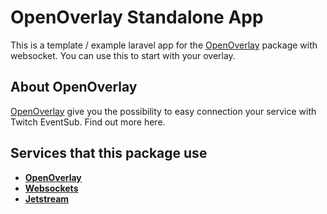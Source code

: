 # OpenOverlay Standalone App

This is a template / example laravel app for the [OpenOverlay][open-overlay] package with websocket.
You can use this to start with your overlay.

## About OpenOverlay

[OpenOverlay][open-overlay] give you the possibility to easy connection your service with Twitch EventSub.
Find out more here.

## Services that this package use

- **[OpenOverlay][open-overlay]**
- **[Websockets][websockets]**
- **[Jetstream][jetstream]**


[open-overlay]: https://github.com/redbeed/OpenOverlay
[websockets]: https://github.com/beyondcode/laravel-websockets
[jetstream]: https://jetstream.laravel.com/1.x/introduction.html
